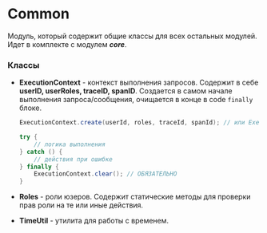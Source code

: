 # Common

Модуль, который содержит общие классы для всех остальных модулей. Идет в комплекте с модулем **_core_**.

### Классы

- **ExecutionContext** - контекст выполнения запросов. Содержит в себе **userID, userRoles, traceID, spanID**.
  Создается в самом начале выполнения запроса/сообщения, очищается в конце в code `finally` блоке.

    ```java
    ExecutionContext.create(userId, roles, traceId, spanId); // или ExecutionContext.create();

    try {
        // логика выполнения
    } catch () {
        // действия при ошибке
    } finally {
        ExecutionContext.clear(); // ОБЯЗАТЕЛЬНО
    }
    ```

- **Roles** - роли юзеров. Содержит статические методы для проверки прав роли на те или иные действия.

- **TimeUtil** - утилита для работы с временем.